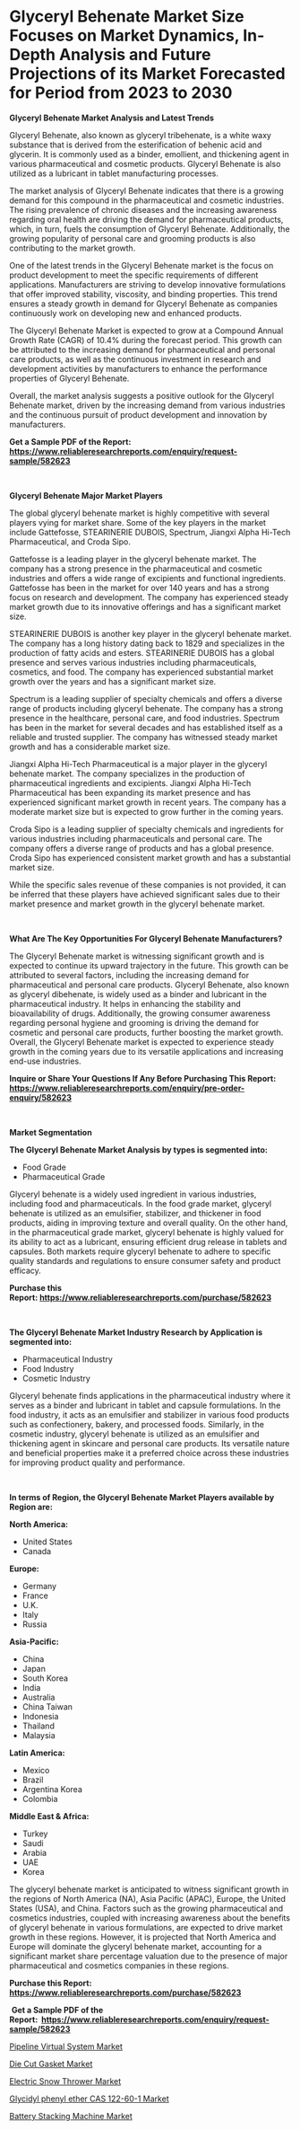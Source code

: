 <p><h1>Glyceryl Behenate Market Size Focuses on Market Dynamics, In-Depth Analysis and Future Projections of its Market Forecasted for Period from 2023 to 2030</h1></p><p><strong>Glyceryl Behenate Market Analysis and Latest Trends</strong></p>
<p><p>Glyceryl Behenate, also known as glyceryl tribehenate, is a white waxy substance that is derived from the esterification of behenic acid and glycerin. It is commonly used as a binder, emollient, and thickening agent in various pharmaceutical and cosmetic products. Glyceryl Behenate is also utilized as a lubricant in tablet manufacturing processes.</p><p>The market analysis of Glyceryl Behenate indicates that there is a growing demand for this compound in the pharmaceutical and cosmetic industries. The rising prevalence of chronic diseases and the increasing awareness regarding oral health are driving the demand for pharmaceutical products, which, in turn, fuels the consumption of Glyceryl Behenate. Additionally, the growing popularity of personal care and grooming products is also contributing to the market growth.</p><p>One of the latest trends in the Glyceryl Behenate market is the focus on product development to meet the specific requirements of different applications. Manufacturers are striving to develop innovative formulations that offer improved stability, viscosity, and binding properties. This trend ensures a steady growth in demand for Glyceryl Behenate as companies continuously work on developing new and enhanced products.</p><p>The Glyceryl Behenate Market is expected to grow at a Compound Annual Growth Rate (CAGR) of 10.4% during the forecast period. This growth can be attributed to the increasing demand for pharmaceutical and personal care products, as well as the continuous investment in research and development activities by manufacturers to enhance the performance properties of Glyceryl Behenate.</p><p>Overall, the market analysis suggests a positive outlook for the Glyceryl Behenate market, driven by the increasing demand from various industries and the continuous pursuit of product development and innovation by manufacturers.</p></p>
<p><strong>Get a Sample PDF of the Report:&nbsp; <a href="https://www.reliableresearchreports.com/enquiry/request-sample/582623">https://www.reliableresearchreports.com/enquiry/request-sample/582623</a></strong></p>
<p>&nbsp;</p>
<p><strong>Glyceryl Behenate Major Market Players</strong></p>
<p><p>The global glyceryl behenate market is highly competitive with several players vying for market share. Some of the key players in the market include Gattefosse, STEARINERIE DUBOIS, Spectrum, Jiangxi Alpha Hi-Tech Pharmaceutical, and Croda Sipo.</p><p>Gattefosse is a leading player in the glyceryl behenate market. The company has a strong presence in the pharmaceutical and cosmetic industries and offers a wide range of excipients and functional ingredients. Gattefosse has been in the market for over 140 years and has a strong focus on research and development. The company has experienced steady market growth due to its innovative offerings and has a significant market size.</p><p>STEARINERIE DUBOIS is another key player in the glyceryl behenate market. The company has a long history dating back to 1829 and specializes in the production of fatty acids and esters. STEARINERIE DUBOIS has a global presence and serves various industries including pharmaceuticals, cosmetics, and food. The company has experienced substantial market growth over the years and has a significant market size.</p><p>Spectrum is a leading supplier of specialty chemicals and offers a diverse range of products including glyceryl behenate. The company has a strong presence in the healthcare, personal care, and food industries. Spectrum has been in the market for several decades and has established itself as a reliable and trusted supplier. The company has witnessed steady market growth and has a considerable market size.</p><p>Jiangxi Alpha Hi-Tech Pharmaceutical is a major player in the glyceryl behenate market. The company specializes in the production of pharmaceutical ingredients and excipients. Jiangxi Alpha Hi-Tech Pharmaceutical has been expanding its market presence and has experienced significant market growth in recent years. The company has a moderate market size but is expected to grow further in the coming years.</p><p>Croda Sipo is a leading supplier of specialty chemicals and ingredients for various industries including pharmaceuticals and personal care. The company offers a diverse range of products and has a global presence. Croda Sipo has experienced consistent market growth and has a substantial market size.</p><p>While the specific sales revenue of these companies is not provided, it can be inferred that these players have achieved significant sales due to their market presence and market growth in the glyceryl behenate market.</p></p>
<p>&nbsp;</p>
<p><strong>What Are The Key Opportunities For Glyceryl Behenate Manufacturers?</strong></p>
<p><p>The Glyceryl Behenate market is witnessing significant growth and is expected to continue its upward trajectory in the future. This growth can be attributed to several factors, including the increasing demand for pharmaceutical and personal care products. Glyceryl Behenate, also known as glyceryl dibehenate, is widely used as a binder and lubricant in the pharmaceutical industry. It helps in enhancing the stability and bioavailability of drugs. Additionally, the growing consumer awareness regarding personal hygiene and grooming is driving the demand for cosmetic and personal care products, further boosting the market growth. Overall, the Glyceryl Behenate market is expected to experience steady growth in the coming years due to its versatile applications and increasing end-use industries.</p></p>
<p><strong>Inquire or Share Your Questions If Any Before Purchasing This Report: <a href="https://www.reliableresearchreports.com/enquiry/pre-order-enquiry/582623">https://www.reliableresearchreports.com/enquiry/pre-order-enquiry/582623</a></strong></p>
<p>&nbsp;</p>
<p><strong>Market Segmentation</strong></p>
<p><strong>The Glyceryl Behenate Market Analysis by types is segmented into:</strong></p>
<p><ul><li>Food Grade</li><li>Pharmaceutical Grade</li></ul></p>
<p><p>Glyceryl behenate is a widely used ingredient in various industries, including food and pharmaceuticals. In the food grade market, glyceryl behenate is utilized as an emulsifier, stabilizer, and thickener in food products, aiding in improving texture and overall quality. On the other hand, in the pharmaceutical grade market, glyceryl behenate is highly valued for its ability to act as a lubricant, ensuring efficient drug release in tablets and capsules. Both markets require glyceryl behenate to adhere to specific quality standards and regulations to ensure consumer safety and product efficacy.</p></p>
<p><strong>Purchase this Report:&nbsp;<a href="https://www.reliableresearchreports.com/purchase/582623">https://www.reliableresearchreports.com/purchase/582623</a></strong></p>
<p>&nbsp;</p>
<p><strong>The Glyceryl Behenate Market Industry Research by Application is segmented into:</strong></p>
<p><ul><li>Pharmaceutical Industry</li><li>Food Industry</li><li>Cosmetic Industry</li></ul></p>
<p><p>Glyceryl behenate finds applications in the pharmaceutical industry where it serves as a binder and lubricant in tablet and capsule formulations. In the food industry, it acts as an emulsifier and stabilizer in various food products such as confectionery, bakery, and processed foods. Similarly, in the cosmetic industry, glyceryl behenate is utilized as an emulsifier and thickening agent in skincare and personal care products. Its versatile nature and beneficial properties make it a preferred choice across these industries for improving product quality and performance.</p></p>
<p>&nbsp;</p>
<p><strong>In terms of Region, the Glyceryl Behenate Market Players available by Region are:</strong></p>
<p>
    <p> <strong> North America: </strong>
        <ul>
            <li>United States</li>
            <li>Canada</li>
        </ul>
        </p> 
    <p> <strong> Europe: </strong>
        <ul>
            <li>Germany</li>
            <li>France</li>
            <li>U.K.</li>
            <li>Italy</li>
            <li>Russia</li>
        </ul>
        </p> 
    <p> <strong> Asia-Pacific: </strong>
        <ul>
            <li>China</li>
            <li>Japan</li>
            <li>South Korea</li>
            <li>India</li>
            <li>Australia</li>
            <li>China Taiwan</li>
            <li>Indonesia</li>
            <li>Thailand</li>
            <li>Malaysia</li>
        </ul>
        </p> 
    <p> <strong> Latin America: </strong>
        <ul>
            <li>Mexico</li>
            <li>Brazil</li>
            <li>Argentina Korea</li>
            <li>Colombia</li>
        </ul>
        </p> 
    <p> <strong> Middle East & Africa: </strong>
        <ul>
            <li>Turkey</li>
            <li>Saudi</li>
            <li>Arabia</li>
            <li>UAE</li>
            <li>Korea</li>
        </ul>
    </p>
    </p>
<p><p>The glyceryl behenate market is anticipated to witness significant growth in the regions of North America (NA), Asia Pacific (APAC), Europe, the United States (USA), and China. Factors such as the growing pharmaceutical and cosmetics industries, coupled with increasing awareness about the benefits of glyceryl behenate in various formulations, are expected to drive market growth in these regions. However, it is projected that North America and Europe will dominate the glyceryl behenate market, accounting for a significant market share percentage valuation due to the presence of major pharmaceutical and cosmetics companies in these regions.</p></p>
<p><strong>Purchase this Report: <a href="https://www.reliableresearchreports.com/purchase/582623">https://www.reliableresearchreports.com/purchase/582623</a></strong></p>
<p>&nbsp;<strong>Get a Sample PDF of the Report:&nbsp;&nbsp;<a href="https://www.reliableresearchreports.com/enquiry/request-sample/582623">https://www.reliableresearchreports.com/enquiry/request-sample/582623</a></strong></p>
<p><strong></strong></p>
<p><p><a href="https://github.com/CliffMedina6/Market-Research-Report-List-1/blob/main/pipeline-virtual-system-market.md">Pipeline Virtual System Market</a></p><p><a href="https://medium.com/@angelageorge32/die-cut-gasket-market-size-growth-forecast-2023-2030-d3abd281771d">Die Cut Gasket Market</a></p><p><a href="https://medium.com/@patriciaday39/electric-snow-thrower-market-size-growth-forecast-2023-2030-65faf44827de">Electric Snow Thrower Market</a></p><p><a href="https://github.com/PeterParrish5/Market-Research-Report-List-1/blob/main/glycidyl-phenyl-ether-cas-122-60-1-market.md">Glycidyl phenyl ether CAS 122-60-1 Market</a></p><p><a href="https://www.linkedin.com/pulse/battery-stacking-machine-market-challenges-opportunities-4grle/">Battery Stacking Machine Market</a></p></p>